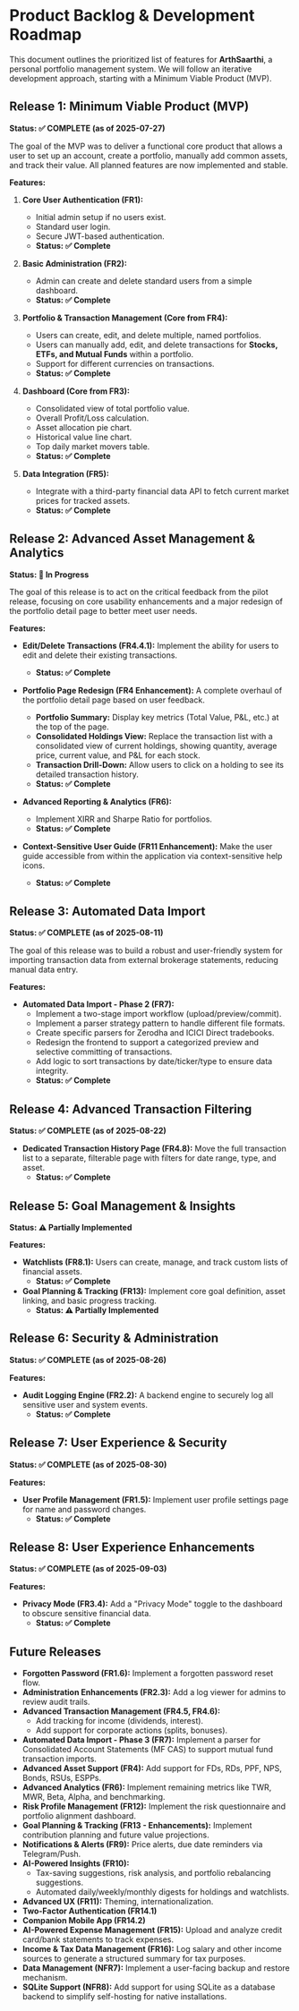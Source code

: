 # Product Backlog & Development Roadmap

This document outlines the prioritized list of features for **ArthSaarthi**, a personal portfolio management system. We will follow an iterative development approach, starting with a Minimum Viable Product (MVP).

## Release 1: Minimum Viable Product (MVP)

**Status: ✅ COMPLETE (as of 2025-07-27)**

The goal of the MVP was to deliver a functional core product that allows a user to set up an account, create a portfolio, manually add common assets, and track their value. All planned features are now implemented and stable.

**Features:**

1.  **Core User Authentication (FR1):**
    -   Initial admin setup if no users exist.
    -   Standard user login.
    -   Secure JWT-based authentication.
    -   **Status: ✅ Complete**

2.  **Basic Administration (FR2):**
    -   Admin can create and delete standard users from a simple dashboard.
    -   **Status: ✅ Complete**

3.  **Portfolio & Transaction Management (Core from FR4):**
    -   Users can create, edit, and delete multiple, named portfolios.
    -   Users can manually add, edit, and delete transactions for **Stocks, ETFs, and Mutual Funds** within a portfolio.
    -   Support for different currencies on transactions.
    -   **Status: ✅ Complete**

4.  **Dashboard (Core from FR3):**
    -   Consolidated view of total portfolio value.
    -   Overall Profit/Loss calculation.
    -   Asset allocation pie chart.
    -   Historical value line chart.
    -   Top daily market movers table.
    -   **Status: ✅ Complete**

5.  **Data Integration (FR5):**
    -   Integrate with a third-party financial data API to fetch current market prices for tracked assets.
    -   **Status: ✅ Complete**

## Release 2: Advanced Asset Management & Analytics

**Status: 🚧 In Progress**

The goal of this release is to act on the critical feedback from the pilot release, focusing on core usability enhancements and a major redesign of the portfolio detail page to better meet user needs.

**Features:**

-   **Edit/Delete Transactions (FR4.4.1):** Implement the ability for users to edit and delete their existing transactions.
    -   **Status: ✅ Complete**

-   **Portfolio Page Redesign (FR4 Enhancement):** A complete overhaul of the portfolio detail page based on user feedback.
    -   **Portfolio Summary:** Display key metrics (Total Value, P&L, etc.) at the top of the page.
    -   **Consolidated Holdings View:** Replace the transaction list with a consolidated view of current holdings, showing quantity, average price, current value, and P&L for each stock.
    -   **Transaction Drill-Down:** Allow users to click on a holding to see its detailed transaction history.
    -   **Status: ✅ Complete**

-   **Advanced Reporting & Analytics (FR6):**
    -   Implement XIRR and Sharpe Ratio for portfolios.
    -   **Status: ✅ Complete**

-   **Context-Sensitive User Guide (FR11 Enhancement):** Make the user guide accessible from within the application via context-sensitive help icons.
    -   **Status: ✅ Complete**

## Release 3: Automated Data Import

**Status: ✅ COMPLETE (as of 2025-08-11)**

The goal of this release was to build a robust and user-friendly system for importing transaction data from external brokerage statements, reducing manual data entry.

**Features:**

-   **Automated Data Import - Phase 2 (FR7):**
    -   Implement a two-stage import workflow (upload/preview/commit).
    -   Implement a parser strategy pattern to handle different file formats.
    -   Create specific parsers for Zerodha and ICICI Direct tradebooks.
    -   Redesign the frontend to support a categorized preview and selective committing of transactions.
    -   Add logic to sort transactions by date/ticker/type to ensure data integrity.
    -   **Status: ✅ Complete**

## Release 4: Advanced Transaction Filtering

**Status: ✅ COMPLETE (as of 2025-08-22)**

-   **Dedicated Transaction History Page (FR4.8):** Move the full transaction list to a separate, filterable page with filters for date range, type, and asset.
    -   **Status: ✅ Complete**

## Release 5: Goal Management & Insights

**Status: ⚠️ Partially Implemented**

**Features:**

-   **Watchlists (FR8.1):** Users can create, manage, and track custom lists of financial assets.
    -   **Status: ✅ Complete**
-   **Goal Planning & Tracking (FR13):** Implement core goal definition, asset linking, and basic progress tracking.
    -   **Status: ⚠️ Partially Implemented**

## Release 6: Security & Administration

**Status: ✅ COMPLETE (as of 2025-08-26)**

**Features:**

-   **Audit Logging Engine (FR2.2):** A backend engine to securely log all sensitive user and system events.
    -   **Status: ✅ Complete**

## Release 7: User Experience & Security

**Status: ✅ COMPLETE (as of 2025-08-30)**

**Features:**

-   **User Profile Management (FR1.5):** Implement user profile settings page for name and password changes.
    -   **Status: ✅ Complete**

## Release 8: User Experience Enhancements

**Status: ✅ COMPLETE (as of 2025-09-03)**

**Features:**

-   **Privacy Mode (FR3.4):** Add a "Privacy Mode" toggle to the dashboard to obscure sensitive financial data.
    -   **Status: ✅ Complete**

## Future Releases

-   **Forgotten Password (FR1.6):** Implement a forgotten password reset flow.
-   **Administration Enhancements (FR2.3):** Add a log viewer for admins to review audit trails.
-   **Advanced Transaction Management (FR4.5, FR4.6):**
    -   Add tracking for income (dividends, interest).
    -   Add support for corporate actions (splits, bonuses).
-   **Automated Data Import - Phase 3 (FR7):** Implement a parser for Consolidated Account Statements (MF CAS) to support mutual fund transaction imports.
-   **Advanced Asset Support (FR4):** Add support for FDs, RDs, PPF, NPS, Bonds, RSUs, ESPPs.
-   **Advanced Analytics (FR6):** Implement remaining metrics like TWR, MWR, Beta, Alpha, and benchmarking.
-   **Risk Profile Management (FR12):** Implement the risk questionnaire and portfolio alignment dashboard.
-   **Goal Planning & Tracking (FR13 - Enhancements):** Implement contribution planning and future value projections.
-   **Notifications & Alerts (FR9):** Price alerts, due date reminders via Telegram/Push.
-   **AI-Powered Insights (FR10):**
    -   Tax-saving suggestions, risk analysis, and portfolio rebalancing suggestions.
    -   Automated daily/weekly/monthly digests for holdings and watchlists.
-   **Advanced UX (FR11):** Theming, internationalization.
-   **Two-Factor Authentication (FR14.1)**
-   **Companion Mobile App (FR14.2)**
-   **AI-Powered Expense Management (FR15):** Upload and analyze credit card/bank statements to track expenses.
-   **Income & Tax Data Management (FR16):** Log salary and other income sources to generate a structured summary for tax purposes.
-   **Data Management (NFR7):** Implement a user-facing backup and restore mechanism.
-   **SQLite Support (NFR8):** Add support for using SQLite as a database backend to simplify self-hosting for native installations.
